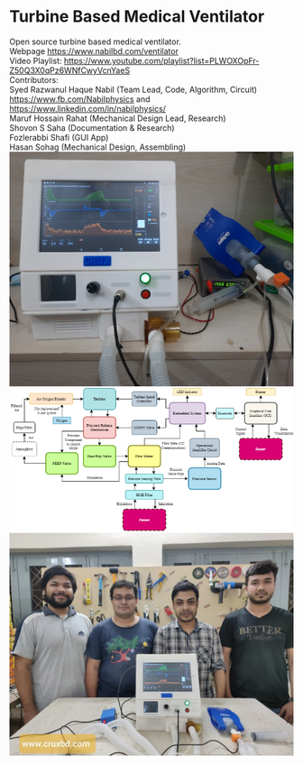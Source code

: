 # Turbine Based Medical Ventilator
Open source turbine based medical ventilator. 
<br> Webpage https://www.nabilbd.com/ventilator
<br> Video Playlist: https://www.youtube.com/playlist?list=PLWOXOpFr-Z50Q3X0qPz6WNfCwyVcnYaeS 
<br> Contributors:
<br> Syed Razwanul Haque Nabil (Team Lead, Code, Algorithm, Circuit)
<br> https://www.fb.com/Nabilphysics and https://www.linkedin.com/in/nabilphysics/
<br> Maruf Hossain Rahat (Mechanical Design Lead, Research)
<br> Shovon S Saha (Documentation & Research)
<br> Fozlerabbi Shafi (GUI App)
<br> Hasan Sohag (Mechanical Design, Assembling)
</br>
![](Project%20Gallery/crux%20open%20source%20ventilator.jpg)
![](Project%20Gallery/system%20diagram%20of%20crux%20ventilator.png)
![](Project%20Gallery/team%20photo.jpg)
